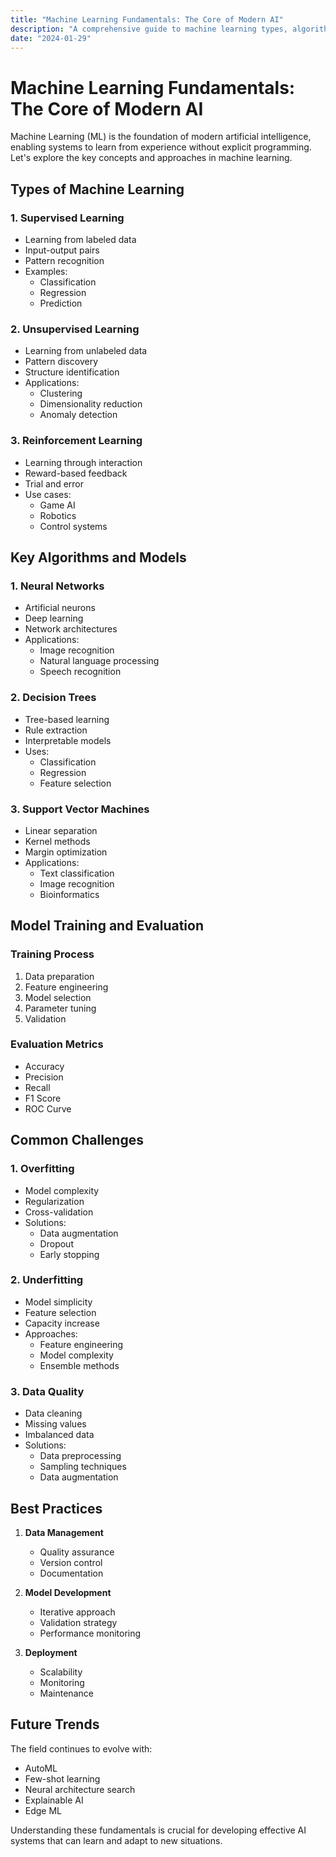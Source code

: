 ```yaml
---
title: "Machine Learning Fundamentals: The Core of Modern AI"
description: "A comprehensive guide to machine learning types, algorithms, and their practical applications in artificial intelligence."
date: "2024-01-29"
---
```


# Machine Learning Fundamentals: The Core of Modern AI

Machine Learning (ML) is the foundation of modern artificial intelligence, enabling systems to learn from experience without explicit programming. Let's explore the key concepts and approaches in machine learning.

## Types of Machine Learning

### 1. Supervised Learning
- Learning from labeled data
- Input-output pairs
- Pattern recognition
- Examples:
  - Classification
  - Regression
  - Prediction

### 2. Unsupervised Learning
- Learning from unlabeled data
- Pattern discovery
- Structure identification
- Applications:
  - Clustering
  - Dimensionality reduction
  - Anomaly detection

### 3. Reinforcement Learning
- Learning through interaction
- Reward-based feedback
- Trial and error
- Use cases:
  - Game AI
  - Robotics
  - Control systems

## Key Algorithms and Models

### 1. Neural Networks
- Artificial neurons
- Deep learning
- Network architectures
- Applications:
  - Image recognition
  - Natural language processing
  - Speech recognition

### 2. Decision Trees
- Tree-based learning
- Rule extraction
- Interpretable models
- Uses:
  - Classification
  - Regression
  - Feature selection

### 3. Support Vector Machines
- Linear separation
- Kernel methods
- Margin optimization
- Applications:
  - Text classification
  - Image recognition
  - Bioinformatics

## Model Training and Evaluation

### Training Process
1. Data preparation
2. Feature engineering
3. Model selection
4. Parameter tuning
5. Validation

### Evaluation Metrics
- Accuracy
- Precision
- Recall
- F1 Score
- ROC Curve

## Common Challenges

### 1. Overfitting
- Model complexity
- Regularization
- Cross-validation
- Solutions:
  - Data augmentation
  - Dropout
  - Early stopping

### 2. Underfitting
- Model simplicity
- Feature selection
- Capacity increase
- Approaches:
  - Feature engineering
  - Model complexity
  - Ensemble methods

### 3. Data Quality
- Data cleaning
- Missing values
- Imbalanced data
- Solutions:
  - Data preprocessing
  - Sampling techniques
  - Data augmentation

## Best Practices

1. **Data Management**
   - Quality assurance
   - Version control
   - Documentation

2. **Model Development**
   - Iterative approach
   - Validation strategy
   - Performance monitoring

3. **Deployment**
   - Scalability
   - Monitoring
   - Maintenance

## Future Trends

The field continues to evolve with:
- AutoML
- Few-shot learning
- Neural architecture search
- Explainable AI
- Edge ML

Understanding these fundamentals is crucial for developing effective AI systems that can learn and adapt to new situations.
